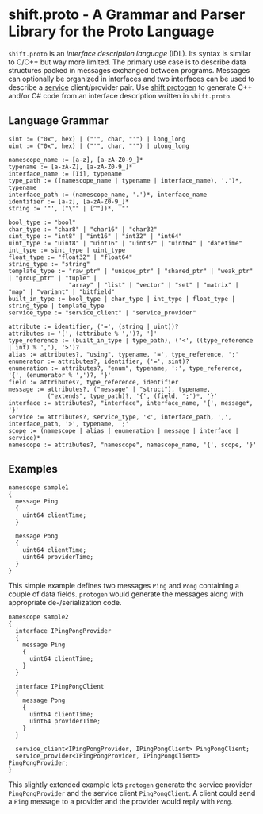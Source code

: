 # shift.proto - A Grammar and Parser Library for the Proto Language

`shift.proto` is an *interface description language* (IDL). Its syntax is similar to C/C++ but way more limited. The primary use case is to describe data structures packed in messages exchanged between programs. Messages can optionally be organized in interfaces and two interfaces can be used to describe a [service](../../service/doc/service.md) client/provider pair. Use [shift.protogen](../../protogen/doc/protogen.md) to generate C++ and/or C# code from an interface description written in `shift.proto`.

## Language Grammar

```
sint := ("0x", hex) | ("'", char, "'") | long_long
uint := ("0x", hex) | ("'", char, "'") | ulong_long

namescope_name := [a-z], [a-zA-Z0-9_]*
typename := [a-zA-Z], [a-zA-Z0-9_]*
interface_name := [Ii], typename
type_path := ((namescope_name | typename | interface_name), '.')*, typename
interface_path := (namescope_name, '.')*, interface_name
identifier := [a-z], [a-zA-Z0-9_]*
string := '"', ("\"" | [^"])*, '"'

bool_type := "bool"
char_type := "char8" | "char16" | "char32"
sint_type := "int8" | "int16" | "int32" | "int64"
uint_type := "uint8" | "uint16" | "uint32" | "uint64" | "datetime"
int_type := sint_type | uint_type
float_type := "float32" | "float64"
string_type := "string"
template_type := "raw_ptr" | "unique_ptr" | "shared_ptr" | "weak_ptr" | "group_ptr" | "tuple" |
                 "array" | "list" | "vector" | "set" | "matrix" | "map" | "variant" | "bitfield"
built_in_type := bool_type | char_type | int_type | float_type | string_type | template_type
service_type := "service_client" | "service_provider"

attribute := identifier, ('=', (string | uint))?
attributes := '[', (attribute % ',')?, ']'
type_reference := (built_in_type | type_path), ('<', ((type_reference | int) % ','), '>')?
alias := attributes?, "using", typename, '=', type_reference, ';'
enumerator := attributes?, identifier, ('=', sint)?
enumeration := attributes?, "enum", typename, ':', type_reference, '{', (enumerator % ',')?, '}'
field := attributes?, type_reference, identifier
message := attributes?, ("message" | "struct"), typename,
           ("extends", type_path)?, '{', (field, ';')*, '}'
interface := attributes?, "interface", interface_name, '{', message*, '}'
service := attributes?, service_type, '<', interface_path, ',', interface_path, '>', typename, ';'
scope := (namescope | alias | enumeration | message | interface | service)*
namescope := attributes?, "namescope", namescope_name, '{', scope, '}'
```

## Examples

```
namescope sample1
{
  message Ping
  {
    uint64 clientTime;
  }

  message Pong
  {
    uint64 clientTime;
    uint64 providerTime;
  }
}
```
This simple example defines two messages `Ping` and `Pong` containing a couple of data fields. `protogen` would generate the messages along with appropriate de-/serialization code.

```
namescope sample2
{
  interface IPingPongProvider
  {
    message Ping
    {
      uint64 clientTime;
    }
  }

  interface IPingPongClient
  {
    message Pong
    {
      uint64 clientTime;
      uint64 providerTime;
    }
  }

  service_client<IPingPongProvider, IPingPongClient> PingPongClient;
  service_provider<IPingPongProvider, IPingPongClient> PingPongProvider;
}
```
This slightly extended example lets `protogen` generate the service provider `PingPongProvider` and the service client `PingPongClient`. A client could send a `Ping` message to a provider and the provider would reply with `Pong`.